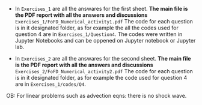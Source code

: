 - In ``Exercises_1``  are all the answares for the first sheet. **The main file is the PDF report with all the answers and discussions**  ``Exercises_1/FoFD_Numerical_activity1.pdf``
The code for each question is in it designated folder, as for example the all the codes used for question 4 are in ``Exercises_1/Question4``.
The codes were written in Jupyter Notebooks and can be oppened on Jupyter notebook or Jupyter lab.


- In ``Exercises_2``  are all the answares for the second sheet. **The main file is the PDF report with all the answers and discussions**  ``Exercises_2/FoFD_Numerical_activity2.pdf``
The code for each question is in it designated folder, as for example the code used for question 4 are in ``Exercises_1/codes/Q4``.

OB: For linear problems such as advection eqns: there is no shock wave.

